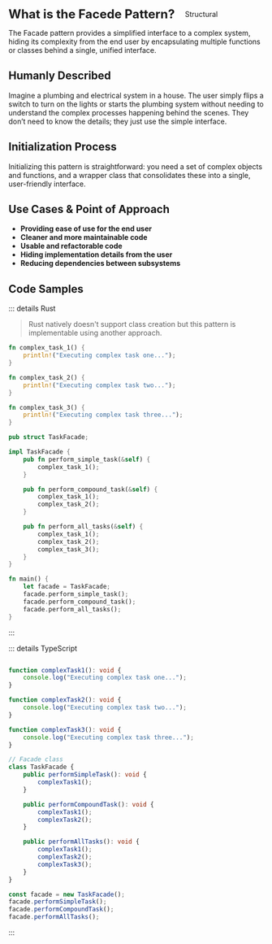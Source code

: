 <div style="display: flex; align-items: center;">
  <h1 style="margin: 0; font-size: 24px;">What is the Facede Pattern?</h1>
  <div style="border: 1px solid var(--vp-c-brand-1); border-radius: 15px; background-color: transparent; color: var(--vp-c-brand-1); padding: 5px 10px; display: inline-block; font-size: 14px; margin-left: 10px;">
    Structural
  </div>
</div>


The Facade pattern provides a simplified interface to a complex system, hiding its complexity from the end user by encapsulating multiple functions or classes behind a single, unified interface.

## Humanly Described

Imagine a plumbing and electrical system in a house. The user simply flips a switch to turn on the lights or starts the plumbing system without needing to understand the complex processes happening behind the scenes. They don’t need to know the details; they just use the simple interface.

## Initialization Process

Initializing this pattern is straightforward: you need a set of complex objects and functions, and a wrapper class that consolidates these into a single, user-friendly interface.

## Use Cases & Point of Approach

- **Providing ease of use for the end user**
- **Cleaner and more maintainable code**
- **Usable and refactorable code**
- **Hiding implementation details from the user**
- **Reducing dependencies between subsystems**

## Code Samples

::: details Rust

> Rust natively doesn't support class creation but this pattern is implementable using another approach.

``` rust
fn complex_task_1() {
    println!("Executing complex task one...");
}

fn complex_task_2() {
    println!("Executing complex task two...");
}

fn complex_task_3() {
    println!("Executing complex task three...");
}

pub struct TaskFacade;

impl TaskFacade {
    pub fn perform_simple_task(&self) {
        complex_task_1();
    }

    pub fn perform_compound_task(&self) {
        complex_task_1();
        complex_task_2();
    }

    pub fn perform_all_tasks(&self) {
        complex_task_1();
        complex_task_2();
        complex_task_3();
    }
}

fn main() {
    let facade = TaskFacade;
    facade.perform_simple_task();
    facade.perform_compound_task();
    facade.perform_all_tasks();
}


```

:::

::: details TypeScript

``` typescript 

function complexTask1(): void {
    console.log("Executing complex task one...");
}

function complexTask2(): void {
    console.log("Executing complex task two...");
}

function complexTask3(): void {
    console.log("Executing complex task three...");
}

// Facade class
class TaskFacade {
    public performSimpleTask(): void {
        complexTask1();
    }

    public performCompoundTask(): void {
        complexTask1();
        complexTask2();
    }

    public performAllTasks(): void {
        complexTask1();
        complexTask2();
        complexTask3();
    }
}

const facade = new TaskFacade();
facade.performSimpleTask();
facade.performCompoundTask();
facade.performAllTasks();

```
:::